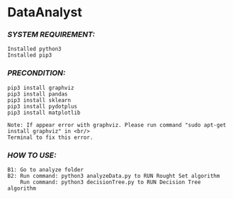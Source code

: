 # DataAnalyst

### *SYSTEM REQUIREMENT:*
	Installed python3
	Installed pip3

### *PRECONDITION:*
	pip3 install graphviz 
	pip3 install pandas
	pip3 install sklearn
	pip3 install pydotplus
	pip3 install matplotlib

	Note: If appear error with graphviz. Please run command "sudo apt-get install graphviz" in <br/>
	Terminal to fix this error.
### *HOW TO USE:*
	B1: Go to analyze folder
    B2: Run command: python3 analyzeData.py to RUN Rought Set algorithm
        Run command: python3 decisionTree.py to RUN Decision Tree algorithm